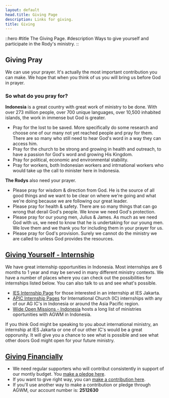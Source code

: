 ```yaml
---
layout: default
head.title: Giving Page
description: Links for giving.
title: Giving
---
```

::hero
#title
The Giving Page.
#description
Ways to give yourself and participate in the Rody's ministry.
::

## Giving Pray
We can use your prayer. It's actually the most important contribution you can make. We hope that when you think of us you will bring us before God in prayer.

### So what do you pray for?
**Indonesia** is a great country with great work of ministry to be done. With over 273 million people, over 700 unique languages, over 10,500 inhabited islands, the work in immense but God is greater.
- Pray for the lost to be saved. More specifically do some research and choose one of our many not yet reached people and pray for them.  There are so many who still need to hear God's word in a way they can access him.
- Pray for the church to be strong and growing in health and outreach, to have a passion for God's word and growing His Kingdom.
- Pray for political, economic and environmental stability.
- Pray for workers, both Indonesian workers and intrnational workers who would take up the call to minister here in Indonesia.

**The Rodys** also need your prayer.
- Please pray for wisdom & direction from God.  He is the source of all good things and we want to be clear on where we're going and what we're doing because we are following our great leader.
- Please pray for health & safety. There are so many things that can go wrong that derail God's people. We know we need God's protection.
- Please pray for our young men, Julius & James. As much as we need God with us, we need to know that he is undertaking for our young men. We love them and we thank you for including them in your prayer for us. 
- Please pray for God's provision.  Surely we cannot do the ministry we are called to unless God provides the resources.  

## [Giving Yourself - Internship](https://agwm.org/en/go/)
We have great internship opportunities in Indonesia. Most internships are 6 months to 1 year and may be served in many different ministry contexts. We have a number of places where you can check out the possibilities for internships listed below. You can also talk to us and see what's possible.
* [IES Internship Page](https://iesjakarta.org/internships) for those interested in an internship at IES Jakarta.
* [APIC Internship Pages](https://apicinternships.org/) for International Church (IC) internships with any of our AG IC's in Indonesia or around the Asia Pacific region.
* [Wide Open Missions - Indonesia](https://wideopenmissions.org/opportunities?r=asia-pacific&f=indonesia) hosts a long list of ministries oportunities with AGWM in Indonesia.

If you think God might be speaking to you about international ministry, an internship at IES Jakarta or one of our other IC's would be a great opporunity. It will give you a chance to see what is possible and see what other doors God might open for your future ministry.

## [Giving Financially](https://giving.ag.org/donate/aed0d660-415b-4d42-b8b1-c62023daa83b)  
- We need regular supporters who will contribut consistently in support of our montly budget. You [make a pledge here](https://commitment.agwm.org/?AcctNo=2512630).
- If you want to give right way, you can [make a contribution here](https://giving.ag.org/donate/aed0d660-415b-4d42-b8b1-c62023daa83b).
- If you'll use another way to make a contribution or pledge through AGWM, our account number is: **2512630**

